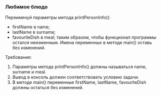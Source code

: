 
### Любимое блюдо

Переименуй параметры метода printPersonInfo():
- firstName в name;
- lastName в surname;
- favouriteDish в meal;
таким образом, чтобы функционал программы остался неизменным.
Имена переменных в методе main() оставь без изменений.


Требования:
1.	Параметры метода printPersonInfo() должны называться name, surname и meal.
2.	Вывод в консоль должен соответствовать условию задачи.
3.	В методе main() переменные firstName, lastName, favouriteDish должны остаться без изменений.


